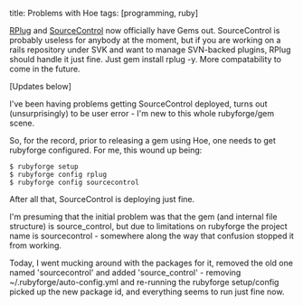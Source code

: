 title:  Problems with Hoe
tags:   [programming, ruby]

[RPlug][] and [SourceControl][] now officially have Gems out. SourceControl is probably useless for anybody at the moment, but if you are working on a rails repository under SVK and want to manage SVN-backed plugins, RPlug should handle it just fine. Just gem install rplug -y. More compatability to come in the future.

[Updates below]

I've been having problems getting SourceControl deployed, turns out (unsurprisingly) to be user error - I'm new to this whole rubyforge/gem scene.

So, for the record, prior to releasing a gem using Hoe, one needs to get rubyforge configured. For me, this wound up being:

    $ rubyforge setup
    $ rubyforge config rplug
    $ rubyforge config sourcecontrol

After all that, SourceControl is deploying just fine.

I'm presuming that the initial problem was that the gem (and internal file structure) is source_control, but due to limitations on rubyforge the project name is sourcecontrol - somewhere along the way that confusion stopped it from working.

Today, I went mucking around with the packages for it, removed the old one named 'sourcecontrol' and added 'source_control' - removing ~/.rubyforge/auto-config.yml and re-running the rubyforge setup/config picked up the new package id, and everything seems to run just fine now.

[RPlug]: http://rubyforge.org/projects/rplug
[SourceControl]: http://rubyforge.org/projects/sourcecontrol

